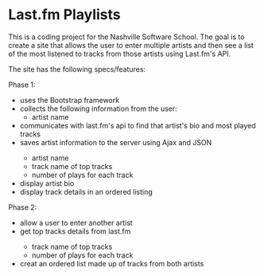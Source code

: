 Last.fm Playlists
==================

This is a coding project for the Nashville Software School. The goal is to create a site that allows the user to enter multiple artists and then see a list of the most listened to tracks from those artists using Last.fm's API.

The site has the following specs/features:

Phase 1:<br />

<ul>
  <li>uses the Bootstrap framework</li>
  <li>collects the following information from the user:
    <ul>
      <li>artist name</li>
    </ul>
  </li>
  <li>communicates with last.fm's api to find that artist's bio and most played tracks</li>
  <li>saves artist information to the server using Ajax and JSON</li>
    <ul>
      <li>artist name</li>
      <li>track name of top tracks</li>
      <li>number of plays for each track</li>
    </ul>
  </li>
  <li>display artist bio</li>
  <li>display track details in an ordered listing</li>
</ul>

Phase 2:<br />

<ul>
  <li>allow a user to enter another artist</li>
  <li>get top tracks details from last.fm</li>
    <ul>
      <li>track name of top tracks</li>
      <li>number of plays for each track</li>
    </ul>
  <li>creat an ordered list made up of tracks from both artists</li>
</ul>